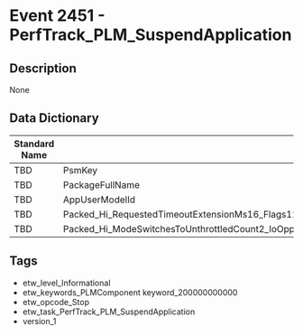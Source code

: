 # Event 2451 - PerfTrack_PLM_SuspendApplication

## Description
None

## Data Dictionary
|Standard Name|Field Name|Type|Description|Sample Value|
|---|---|---|---|---|
|TBD|PsmKey|UnicodeString|None|`None`|
|TBD|PackageFullName|UnicodeString|None|`None`|
|TBD|AppUserModelId|UnicodeString|None|`None`|
|TBD|Packed_Hi_RequestedTimeoutExtensionMs16_Flags11_Crashed1_Throttled1_EnforceTimeout1_IsChild1_TimedOut1_Lo|UInt32|None|`None`|
|TBD|Packed_Hi_ModeSwitchesToUnthrottledCount2_IoOpportunityTime100Ms10_CpuReadyTime100Ms10_CpuRunningTime100Ms10_Lo|UInt32|None|`None`|

## Tags
* etw_level_Informational
* etw_keywords_PLMComponent keyword_200000000000
* etw_opcode_Stop
* etw_task_PerfTrack_PLM_SuspendApplication
* version_1